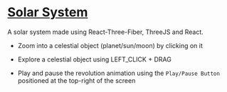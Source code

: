# [Solar System](https://solar-system-viller-three.netlify.app/)

A solar system made using React-Three-Fiber, ThreeJS and React.

- Zoom into a celestial object (planet/sun/moon) by clicking on it

- Explore a celestial object using LEFT_CLICK + DRAG

- Play and pause the revolution animation using the `Play/Pause Button` positioned at the top-right of the screen